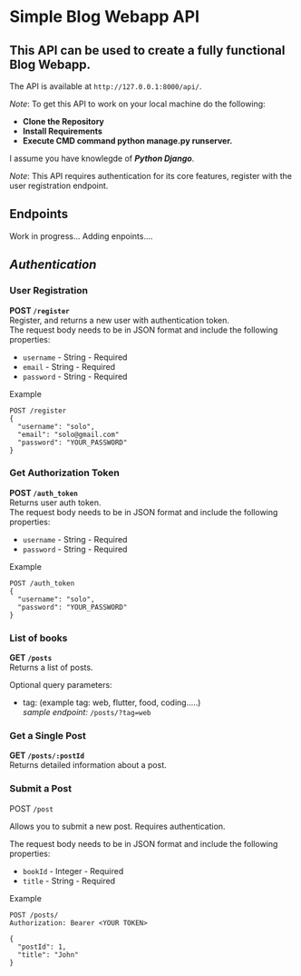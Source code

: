 
# Simple Blog Webapp API

## This API can be used to create a fully functional Blog Webapp.  

The API is available at `http://127.0.0.1:8000/api/`.   

_Note_: To get this API to work on your local machine do the following:
- **Clone the Repository**
- **Install Requirements**
- **Execute CMD command python manage.py runserver.**  

I assume you have knowlegde of ***Python Django***.  

_Note_: This API requires authentication for its core features, register with the user registration endpoint.
## **Endpoints** 
Work in progress... Adding enpoints....
## ***Authentication***
### User Registration

**POST `/register`**   
Register, and returns a new user with authentication token.  
The request body needs to be in JSON format and include the following properties:

 - `username` - String - Required
 - `email` - String - Required
 - `password` - String - Required

Example
```
POST /register
{
  "username": "solo",
  "email": "solo@gmail.com"
  "password": "YOUR_PASSWORD"
}
```
### Get Authorization Token

**POST `/auth_token`**   
Returns user auth token.   
The request body needs to be in JSON format and include the following properties:

 - `username` - String - Required
 - `password` - String - Required

Example
```
POST /auth_token
{
  "username": "solo",
  "password": "YOUR_PASSWORD"
}
```
### List of books

**GET `/posts`**   
Returns a list of posts.

Optional query parameters:
- tag: (example tag: web, flutter, food, coding.....)  
_sample endpoint:_  `/posts/?tag=web`
### Get a Single Post

**GET `/posts/:postId`**   
Returns detailed information about a post.

### Submit a Post ###

POST `/post`

Allows you to submit a new post. Requires authentication.

The request body needs to be in JSON format and include the following properties:

 - `bookId` - Integer - Required
 - `title` - String - Required

Example
```
POST /posts/
Authorization: Bearer <YOUR TOKEN>

{
  "postId": 1,
  "title": "John"
}
```